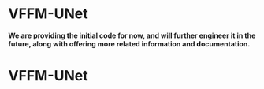 # VFFM-UNet

**We are providing the initial code for now, and will further engineer it in the future, along with offering more related information and documentation.**

# VFFM-UNet
